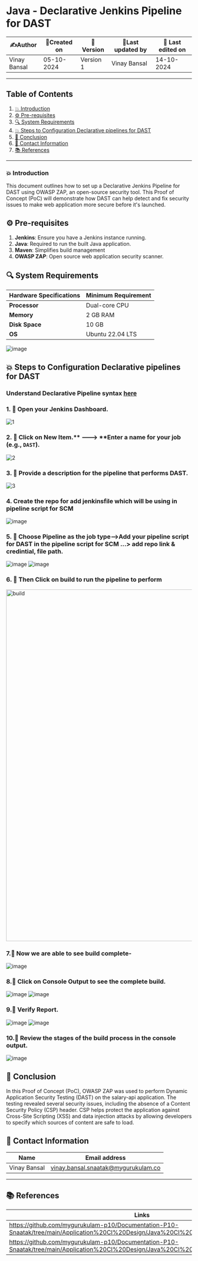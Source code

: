 # Java - Declarative Jenkins Pipeline for DAST


| ✍️Author      | 📅Created on  |📌 Version    | 📝Last updated by |📅 Last edited on |
|-------------|-------------|------------|-----------------|----------------|
| Vinay Bansal | 05-10-2024  | Version 1  | Vinay Bansal    | 14-10-2024   |

---
## Table of Contents
1. [💥 Introduction](#-introduction)
2. [⚙ Pre-requisites](#-pre-requisites)
3. [🔍 System Requirements](#-system-requirements)
4. [💥 Steps to Configuration Declarative pipelines for DAST](#-steps-to-configuration-declarative-pipelines-for-dast)
5. [📛 Conclusion](#-conclusion)
6. [📧 Contact Information](#-contact-information)
7. [📚 References](#-references)

---
### 💥 Introduction
This document outlines how to set up a Declarative Jenkins Pipeline for DAST using OWASP ZAP, an open-source security tool. This Proof of Concept (PoC) will demonstrate how DAST can help detect and fix security issues to make web application more secure before it's launched.


## ⚙ Pre-requisites
1. **Jenkins**: Ensure you have a Jenkins instance running.
2. **Java**: Required to run the built Java application.
3. **Maven**: Simplifies build management
4. **OWASP ZAP**:	Open source web application security scanner.

## 🔍 System Requirements
| Hardware Specifications | Minimum Requirement  |
|-------------------|---------------------------|
| **Processor**     | Dual-core CPU             | 
| **Memory**        | 2 GB RAM                  | 
| **Disk Space**    | 10 GB                      | 
| **OS**            |Ubuntu 22.04 LTS           |

![image](https://github.com/user-attachments/assets/84d198c2-e6af-44e5-afb1-53dfe43110dc)


## 💥 Steps to Configuration Declarative pipelines for DAST
### Understand Declarative Pipeline syntax [here](https://github.com/mygurukulam-p10/Documentation-P10-Snaatak/blob/main/CI%20Implementation/Java%20-%20Declarative%20Jenkins%20Pipeline/Code%20compilation/readme.md#understand-declarative-pipeline-syntax)

### 1. 🚀 Open your Jenkins Dashboard.
![1](https://github.com/user-attachments/assets/59bb5e6e-68e1-4d41-8147-cd7acceeb2d8)

### 2. 🚀 Click on **New Item**.** ---> **Enter a name for your job (e.g., `DAST`).
![2](https://github.com/user-attachments/assets/4ec96951-e3bb-4de2-a0ee-55350a9cb889)

### 3. 🚀 Provide a description for the pipeline that performs DAST.
![3](https://github.com/user-attachments/assets/de0685e5-2982-4653-8e94-c76dc8ca765a)

### 4. Create the repo for add jenkinsfile which will be using in pipeline script for SCM
![image](https://github.com/user-attachments/assets/dd399547-d9de-4877-b665-7bc62788000c)


### 5. 🚀 Choose Pipeline as the job type-->Add your pipeline script for DAST in the pipeline script for SCM ...> add repo link & credintial, file path.
![image](https://github.com/user-attachments/assets/821bbe42-63eb-4cbc-a8f1-cbddbce0e7bf)
![image](https://github.com/user-attachments/assets/6e38e445-1c1c-45fb-9288-4e085e04baac)




### 6. 🚀 Then Click on build to run the pipeline to perform
<img width="952" alt="build" src="https://github.com/user-attachments/assets/8e0b140e-3cb9-4b40-babd-75fb6963a653">

### 7.🚀 Now we are able to see build complete-
![image](https://github.com/user-attachments/assets/bedf8dfd-a2c1-419e-a6c4-94657f19d23a)


### 8.🚀 Click on Console Output to see the complete build.
![image](https://github.com/user-attachments/assets/eeafc50c-0c03-4586-8fa1-dab035a97d91)
![image](https://github.com/user-attachments/assets/a29ac895-a618-4549-9d6c-eb07b1777886)

### 9.🚀 Verify Report.
![image](https://github.com/user-attachments/assets/9b2a454d-b4cc-45ac-af77-1d1ea69e2a8a)
![image](https://github.com/user-attachments/assets/a4799f9c-1460-4e72-8830-81e1100c8509)



### 10.🚀 Review the stages of the build process in the console output.
![image](https://github.com/user-attachments/assets/5d678f5d-d0dd-4509-9ce4-275ff126b27d)


## 📛 Conclusion
In this Proof of Concept (PoC), OWASP ZAP was used to perform Dynamic Application Security Testing (DAST) on the salary-api application. The testing revealed several security issues, including the absence of a Content Security Policy (CSP) header. CSP helps protect the application against Cross-Site Scripting (XSS) and data injection attacks by allowing developers to specify which sources of content are safe to load.


##  📧 Contact Information
| Name | Email address|
|------|---------------------|
| Vinay Bansal | vinay.bansal.snaatak@mygurukulam.co |

---
## 📚 References
| Links | Descriptions|
|------|---------------------|
|https://github.com/mygurukulam-p10/Documentation-P10-Snaatak/tree/main/Application%20CI%20Design/Java%20CI%20checks/DAST/DAST%20DOC|(DOC): DAST|
|https://github.com/mygurukulam-p10/Documentation-P10-Snaatak/tree/main/Application%20CI%20Design/Java%20CI%20checks/DAST/DAST%20POC|(POC): DAST|

